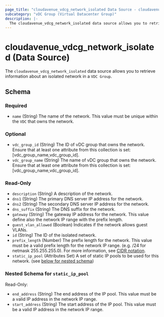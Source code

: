 ```yaml
---
page_title: "cloudavenue_vdcg_network_isolated Data Source - cloudavenue"
subcategory: "vDC Group (Virtual Datacenter Group)"
description: |-
  The cloudavenue_vdcg_network_isolated data source allows you to retrieve information about an isolated network in a VDC Group.
---
```


# cloudavenue_vdcg_network_isolated (Data Source)

The `cloudavenue_vdcg_network_isolated` data source allows you to retrieve information about an isolated network in a `VDC Group`.



<!-- schema generated by tfplugindocs -->
## Schema

### Required

- `name` (String) The name of the network. This value must be unique within the `VDC` that owns the network.

### Optional

- `vdc_group_id` (String) The ID of vDC group that owns the network. Ensure that at least one attribute from this collection is set: [vdc_group_name,vdc_group_id].
- `vdc_group_name` (String) The name of vDC group that owns the network. Ensure that at least one attribute from this collection is set: [vdc_group_name,vdc_group_id].

### Read-Only

- `description` (String) A description of the network.
- `dns1` (String) The primary DNS server IP address for the network.
- `dns2` (String) The secondary DNS server IP address for the network.
- `dns_suffix` (String) The DNS suffix for the network.
- `gateway` (String) The gateway IP address for the network. This value define also the network IP range with the prefix length.
- `guest_vlan_allowed` (Boolean) Indicates if the network allows guest VLANs.
- `id` (String) The ID of the isolated network.
- `prefix_length` (Number) The prefix length for the network. This value must be a valid prefix length for the network IP range. (e.g. /24 for netmask 255.255.255.0). For more information, see [CIDR notation](https://en.wikipedia.org/wiki/Classless_Inter-Domain_Routing).
- `static_ip_pool` (Attributes Set) A set of static IP pools to be used for this network. (see [below for nested schema](#nestedatt--static_ip_pool))

<a id="nestedatt--static_ip_pool"></a>
### Nested Schema for `static_ip_pool`

Read-Only:

- `end_address` (String) The end address of the IP pool. This value must be a valid IP address in the network IP range.
- `start_address` (String) The start address of the IP pool. This value must be a valid IP address in the network IP range.
